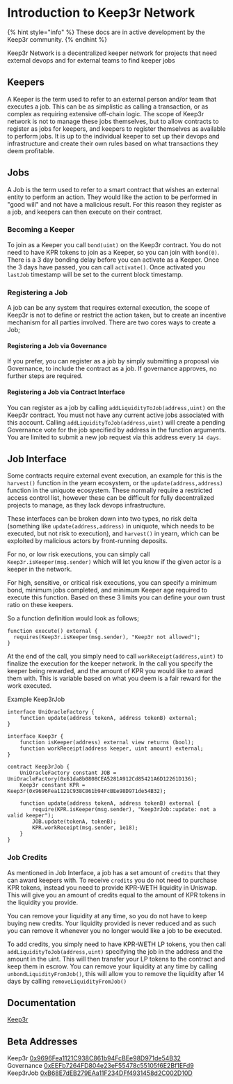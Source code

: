 # Introduction to Keep3r Network

{% hint style="info" %}
These docs are in active development by the Keep3r community.
{% endhint %}

Keep3r Network is a decentralized keeper network for projects that need external devops and for external teams to find keeper jobs

## Keepers

A Keeper is the term used to refer to an external person and/or team that executes a job. This can be as simplistic as calling a transaction, or as complex as requiring extensive off-chain logic. The scope of Keep3r network is not to manage these jobs themselves, but to allow contracts to register as jobs for keepers, and keepers to register themselves as available to perform jobs. It is up to the individual keeper to set up their devops and infrastructure and create their own rules based on what transactions they deem profitable.

## Jobs

A Job is the term used to refer to a smart contract that wishes an external entity to perform an action. They would like the action to be performed in "good will" and not have a malicious result. For this reason they register as a job, and keepers can then execute on their contract.

### Becoming a Keeper

To join as a Keeper you call ```bond(uint)``` on the Keep3r contract. You do not need to have KPR tokens to join as a Keeper, so you can join with ```bond(0)```. There is a 3 day bonding delay before you can activate as a Keeper. Once the 3 days have passed, you can call ```activate()```. Once activated you ```lastJob``` timestamp will be set to the current block timestamp.

### Registering a Job

A job can be any system that requires external execution, the scope of Keep3r is not to define or restrict the action taken, but to create an incentive mechanism for all parties involved. There are two cores ways to create a Job;

#### Registering a Job via Governance

If you prefer, you can register as a job by simply submitting a proposal via Governance, to include the contract as a job. If governance approves, no further steps are required.

#### Registering a Job via Contract Interface

You can register as a job by calling ```addLiquidityToJob(address,uint)``` on the Keep3r contract. You must not have any current active jobs associated with this account. Calling ```addLiquidityToJob(address,uint)``` will create a pending Governance vote for the job specified by address in the function arguments. You are limited to submit a new job request via this address every ```14 days```.

## Job Interface

Some contracts require external event execution, an example for this is the ```harvest()``` function in the yearn ecosystem, or the ```update(address,address)``` function in the uniquote ecosystem. These normally require a restricted access control list, however these can be difficult for fully decentralized projects to manage, as they lack devops infrastructure.

These interfaces can be broken down into two types, no risk delta (something like ```update(address,address)``` in uniquote, which needs to be executed, but not risk to execution), and ```harvest()``` in yearn, which can be exploited by malicious actors by front-running deposits.

For no, or low risk executions, you can simply call ```Keep3r.isKeeper(msg.sender)``` which will let you know if the given actor is a keeper in the network.

For high, sensitive, or critical risk executions, you can specify a minimum bond, minimum jobs completed, and minimum Keeper age required to execute this function. Based on these 3 limits you can define your own trust ratio on these keepers.

So a function definition would look as follows;
```
function execute() external {
  requires(Keep3r.isKeeper(msg.sender), "Keep3r not allowed");
}
```

At the end of the call, you simply need to call ```workReceipt(address,uint)``` to finalize the execution for the keeper network. In the call you specify the keeper being rewarded, and the amount of KPR you would like to award them with. This is variable based on what you deem is a fair reward for the work executed.

Example Keep3rJob

```
interface UniOracleFactory {
    function update(address tokenA, address tokenB) external;
}

interface Keep3r {
    function isKeeper(address) external view returns (bool);
    function workReceipt(address keeper, uint amount) external;
}

contract Keep3rJob {
    UniOracleFactory constant JOB = UniOracleFactory(0x61da8b0808CEA5281A912Cd85421A6D12261D136);
    Keep3r constant KPR = Keep3r(0x9696Fea1121C938C861b94FcBEe98D971de54B32);

    function update(address tokenA, address tokenB) external {
        require(KPR.isKeeper(msg.sender), "Keep3rJob::update: not a valid keeper");
        JOB.update(tokenA, tokenB);
        KPR.workReceipt(msg.sender, 1e18);
    }
}
```

### Job Credits

As mentioned in Job Interface, a job has a set amount of ```credits``` that they can award keepers with. To receive ```credits``` you do not need to purchase KPR tokens, instead you need to provide KPR-WETH liquidity in Uniswap. This will give you an amount of credits equal to the amount of KPR tokens in the liquidity you provide.

You can remove your liquidity at any time, so you do not have to keep buying new credits. Your liquidity provided is never reduced and as such you can remove it whenever you no longer would like a job to be executed.

To add credits, you simply need to have KPR-WETH LP tokens, you then call ```addLiquidityToJob(address,uint)``` specifying the job in the address and the amount in the uint. This will then transfer your LP tokens to the contract and keep them in escrow. You can remove your liquidity at any time by calling ```unbondLiquidityFromJob()```, this will allow you to remove the liquidity after 14 days by calling ```removeLiquidityFromJob()```

## Documentation

[Keep3r](./docs/Keep3r.md)

## Beta Addresses

Keep3r [0x9696Fea1121C938C861b94FcBEe98D971de54B32](https://etherscan.io/address/0x9696fea1121c938c861b94fcbee98d971de54b32)  
Governance [0xEEFb7264FD804e23eF55478c55105f6E2Bf1EFd9](https://etherscan.io/address/0xeefb7264fd804e23ef55478c55105f6e2bf1efd9)  
Keep3rJob [0xB68E7dEB279EAa11F234DFf4931458d2C002D10D](https://etherscan.io/address/0xb68e7deb279eaa11f234dff4931458d2c002d10d)
